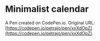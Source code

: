 # Minimalist calendar

A Pen created on CodePen.io. Original URL: [https://codepen.io/petrajo/pen/xxXdOpZ](https://codepen.io/petrajo/pen/xxXdOpZ).


